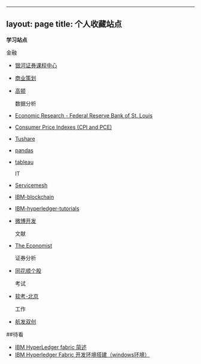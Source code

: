 ---
layout: page
title: 个人收藏站点
--

**学习站点**

   金融
- [银河证券课程中心](http://chinastock.21tb.com)
- [商业策划](http://sim.cesim.cn)
- [高顿](https://www.gaodun.com/)

   数据分析
- [Economic Research - Federal Reserve Bank of St. Louis](https://research.stlouisfed.org/)      
- [Consumer Price Indexes (CPI and PCE)](https://fred.stlouisfed.org/series/CPIAUCSL)
- [Tushare](http://tushare.waditu.com/)
- [pandas](http://pandas.pydata.org/pandas-docs/stable/index.html ) 
- [tableau](https://www.tableau.com/academic/students )
    
   IT
- [Servicemesh](http://www.servicemesh.cn/)
- [IBM-blockchain](https://www.ibm.com/blockchain)
- [IBM-hyperledger-tutorials](http://hyperledger-fabric.readthedocs.io/en/latest/tutorials.html)  
- [微博开发](http://open.weibo.com/development)
    
   文献
- [The Economist](https://xmuplus.github.io/)

   
   证券分析
- [同花顺个股](http://stockpage.10jqka.com.cn/)

   考试
- [软考-北京](http://www.bjrbj.gov.cn/bjpta/)  
 
   工作
- [航发双创](http://139.199.25.187:10022/sc-portal/)  


##待看

- [IBM HyperLedger fabric 简述](http://www.8btc.com/ibm-hyperledger-fabric)
- [IBM Hyperledger Fabric 开发环境搭建（windows环境）](http://blog.csdn.net/vinsuan1993/article/details/73725976)

